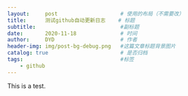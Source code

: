 ```yaml
---
layout:     post   				    # 使用的布局（不需要改）
title:      测试github自动更新日志    # 标题
subtitle:                           #副标题
date:       2020-11-18 				# 时间
author:     DYD 				    # 作者
header-img: img/post-bg-debug.png 	#这篇文章标题背景图片
catalog: true 						# 是否归档
tags:								#标签
    - github
---
```


This is a test.